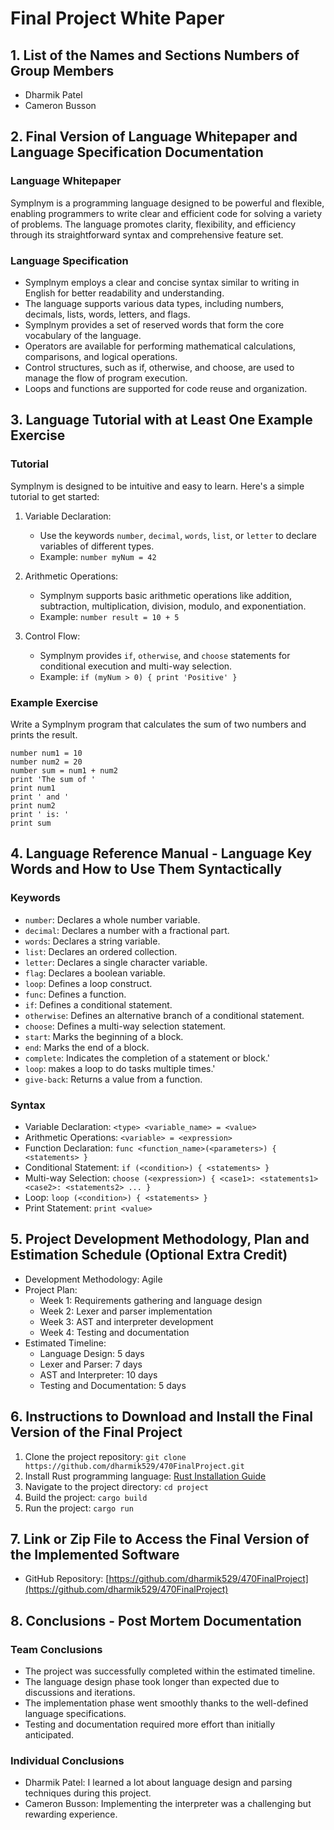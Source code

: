 
# Final Project White Paper

## 1. List of the Names and Sections Numbers of Group Members
- Dharmik Patel
- Cameron Busson

## 2. Final Version of Language Whitepaper and Language Specification Documentation

### Language Whitepaper
Symplnym is a programming language designed to be powerful and flexible, enabling programmers to write clear and efficient code for solving a variety of problems. The language promotes clarity, flexibility, and efficiency through its straightforward syntax and comprehensive feature set.

### Language Specification
- Symplnym employs a clear and concise syntax similar to writing in English for better readability and understanding.
- The language supports various data types, including numbers, decimals, lists, words, letters, and flags.
- Symplnym provides a set of reserved words that form the core vocabulary of the language.
- Operators are available for performing mathematical calculations, comparisons, and logical operations.
- Control structures, such as if, otherwise, and choose, are used to manage the flow of program execution.
- Loops and functions are supported for code reuse and organization.

## 3. Language Tutorial with at Least One Example Exercise

### Tutorial
Symplnym is designed to be intuitive and easy to learn. Here's a simple tutorial to get started:

1. Variable Declaration:
   - Use the keywords `number`, `decimal`, `words`, `list`, or `letter` to declare variables of different types.
   - Example: `number myNum = 42`

2. Arithmetic Operations:
   - Symplnym supports basic arithmetic operations like addition, subtraction, multiplication, division, modulo, and exponentiation.
   - Example: `number result = 10 + 5`

3. Control Flow:
   - Symplnym provides `if`, `otherwise`, and `choose` statements for conditional execution and multi-way selection.
   - Example: `if (myNum > 0) { print 'Positive' }`

### Example Exercise
Write a Symplnym program that calculates the sum of two numbers and prints the result.
```
number num1 = 10
number num2 = 20
number sum = num1 + num2
print 'The sum of '
print num1
print ' and '
print num2
print ' is: '
print sum
```


## 4. Language Reference Manual - Language Key Words and How to Use Them Syntactically

### Keywords
- `number`: Declares a whole number variable.
- `decimal`: Declares a number with a fractional part.
- `words`: Declares a string variable.
- `list`: Declares an ordered collection.
- `letter`: Declares a single character variable.
- `flag`: Declares a boolean variable.
- `loop`: Defines a loop construct.
- `func`: Defines a function.
- `if`: Defines a conditional statement.
- `otherwise`: Defines an alternative branch of a conditional statement.
- `choose`: Defines a multi-way selection statement.
- `start`: Marks the beginning of a block.
- `end`: Marks the end of a block.
- `complete`: Indicates the completion of a statement or block.'
- `loop`: makes a loop to do tasks multiple times.'
- `give-back`: Returns a value from a function.

### Syntax
- Variable Declaration: `<type> <variable_name> = <value>`
- Arithmetic Operations: `<variable> = <expression>`
- Function Declaration: `func <function_name>(<parameters>) { <statements> }`
- Conditional Statement: `if (<condition>) { <statements> }`
- Multi-way Selection: `choose (<expression>) { <case1>: <statements1> <case2>: <statements2> ... }`
- Loop: `loop (<condition>) { <statements> }`
- Print Statement: `print <value>`

## 5. Project Development Methodology, Plan and Estimation Schedule (Optional Extra Credit)
- Development Methodology: Agile
- Project Plan:
  - Week 1: Requirements gathering and language design
  - Week 2: Lexer and parser implementation
  - Week 3: AST and interpreter development
  - Week 4: Testing and documentation
- Estimated Timeline:
  - Language Design: 5 days
  - Lexer and Parser: 7 days
  - AST and Interpreter: 10 days
  - Testing and Documentation: 5 days

## 6. Instructions to Download and Install the Final Version of the Final Project
1. Clone the project repository: `git clone https://github.com/dharmik529/470FinalProject.git`
2. Install Rust programming language: [Rust Installation Guide](https://www.rust-lang.org/tools/install)
3. Navigate to the project directory: `cd project`
4. Build the project: `cargo build`
5. Run the project: `cargo run`

## 7. Link or Zip File to Access the Final Version of the Implemented Software
- GitHub Repository: [https://github.com/dharmik529/470FinalProject](https://github.com/dharmik529/470FinalProject)

## 8. Conclusions - Post Mortem Documentation

### Team Conclusions
- The project was successfully completed within the estimated timeline.
- The language design phase took longer than expected due to discussions and iterations.
- The implementation phase went smoothly thanks to the well-defined language specifications.
- Testing and documentation required more effort than initially anticipated.

### Individual Conclusions
- Dharmik Patel: I learned a lot about language design and parsing techniques during this project.
- Cameron Busson: Implementing the interpreter was a challenging but rewarding experience.
